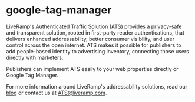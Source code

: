# google-tag-manager

LiveRamp's Authenticated Traffic Solution (ATS) provides a privacy-safe and transparent solution, rooted in first-party reader authentications, that delivers enhanced addressability, better consumer visibility, and user control across the open internet. ATS makes it possible for publishers to add people-based identity to advertising inventory, connecting those users directly with marketers. 

Publishers can implement ATS easily to your web properties directly or Google Tag Manager.

For more information around LiveRamp's addressability solutions, read our [blog](https://liveramp.com/blog/launching-authenticated-traffic-solution-for-publishers/) or contact us at ATS@liveramp.com.
